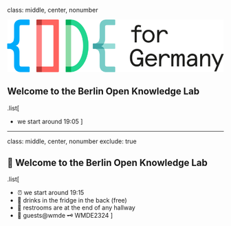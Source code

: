 class: middle, center, nonumber

![codefor.de](img/CFG_logo.svg)

## Welcome to the Berlin Open Knowledge Lab

.list[
* we start around 19:05
]

---

class: middle, center, nonumber
exclude: true

## 👋 Welcome to the Berlin Open Knowledge Lab

.list[
* ⏰ we start around 19:15
* 🍹 drinks in the fridge in the back (free)
* 🚻 restrooms are at the end of any hallway
* 📶 guests@wmde 🗝 WMDE2324
]

